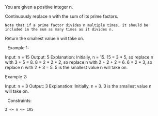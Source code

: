 You are given a positive integer n.

Continuously replace n with the sum of its prime factors.


	Note that if a prime factor divides n multiple times, it should be included in the sum as many times as it divides n.


Return the smallest value n will take on.

 
Example 1:

Input: n = 15
Output: 5
Explanation: Initially, n = 15.
15 = 3 * 5, so replace n with 3 + 5 = 8.
8 = 2 * 2 * 2, so replace n with 2 + 2 + 2 = 6.
6 = 2 * 3, so replace n with 2 + 3 = 5.
5 is the smallest value n will take on.


Example 2:

Input: n = 3
Output: 3
Explanation: Initially, n = 3.
3 is the smallest value n will take on.


 
Constraints:


	2 <= n <= 105

